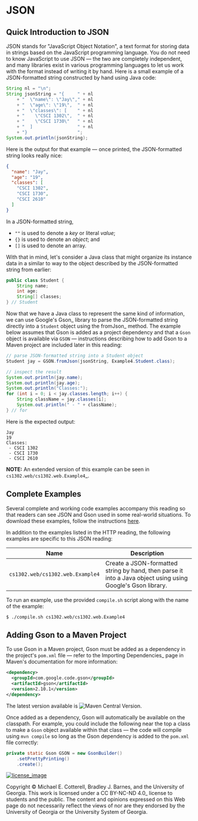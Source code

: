 # JSON

## Quick Introduction to JSON

JSON stands for "JavaScript Object Notation", a text format for storing
data in strings based on the JavaScript programming language. You do not
need to know JavaScript to use JSON — the two are completely
independent, and many libraries exist in various programming languages
to let us work with the format instead of writing it by hand. Here is a
small example of a JSON-formatted string constructed by hand using Java
code:

```java
String nl = "\n";
String jsonString = "{     " + nl
    + "  \"name\": \"Jay\"," + nl
    + "  \"age\": \"19\",  " + nl
    + "  \"classes\": [    " + nl
    + "    \"CSCI 1302\",  " + nl
    + "    \"CSCI 1730\"   " + nl
    + "  ]                 " + nl
    + "}                   ";
System.out.println(jsonString);
```

Here is the output for that example — once printed, the JSON-formatted
string looks really nice:

```json
{
  "name": "Jay",
  "age": "19",
  "classes": [
    "CSCI 1302",
    "CSCI 1730",
    "CSCI 2610"
  ]
}
```

In a JSON-formatted string,

-   `""` is used to denote a *key* or literal *value*;
-   `{}` is used to denote an *object*; and
-   `[]` is used to denote an array.

With that in mind, let's consider a Java class that might organize its
instance data in a similar to way to the object described by the
JSON-formatted string from earlier:

```java
public class Student {
    String name;
    int age;
    String[] classes;
} // Student
```

Now that we have a Java class to represent the same kind of information,
we can use Google's Gson\_ library to parse the JSON-formatted string
directly into a `Student` object using the fromJson\_ method. The
example below assumes that Gson is added as a project dependency and
that a `Gson` object is available via `GSON` — instructions describing
how to add Gson to a Maven project are included later in this reading:

```java
// parse JSON-formatted string into a Student object
Student jay = GSON.fromJson(jsonString, Example4.Student.class);

// inspect the result
System.out.println(jay.name);
System.out.println(jay.age);
System.out.println("Classes:");
for (int i = 0; i < jay.classes.length; i++) {
    String className = jay.classes[i];
    System.out.println(" - " + className);
} // for
```

Here is the expected output:

```
Jay
19
Classes:
 - CSCI 1302
 - CSCI 1730
 - CSCI 2610
```

**NOTE:** An extended version of this example can be seen in
`cs1302.web/cs1302.web.Example4`\_.

## Complete Examples

Several complete and working code examples accompany this reading so
that readers can see JSON and Gson used in some real-world situations.
To download these examples, follow the instructions
[here](http.rst#complete-examples).

In addition to the examples listed in the HTTP reading, the following
examples are specific to this JSON reading:

| Name                             | Description                                                                                                 |
|----------------------------------|-------------------------------------------------------------------------------------------------------------|
| `cs1302.web/cs1302.web.Example4` | Create a JSON-formatted string by hand, then parse it into a Java object using using Google's Gson library. |

To run an example, use the provided `compile.sh` script along with the
name of the example:

```
$ ./compile.sh cs1302.web/cs1302.web.Example4
```

## Adding Gson to a Maven Project

To use Gson in a Maven project, Gson must be added as a dependency in
the project's `pom.xml` file — refer to the Importing Dependencies\_
page in Maven's documentation for more information:

```xml
<dependency>
  <groupId>com.google.code.gson</groupId>
  <artifactId>gson</artifactId>
  <version>2.10.1</version>
</dependency>
```

The latest version available is
![Maven Central Version](https://img.shields.io/maven-central/v/com.google.code.gson/gson).

Once added as a dependency, Gson will automatically be available on the
classpath. For example, you could include the following near the top a
class to make a `Gson` object available within that class — the code
will compile using `mvn compile` so long as the Gson dependency is added
to the `pom.xml` file correctly:

```java
private static Gson GSON = new GsonBuilder()
    .setPrettyPrinting()
    .create();
```

<div class="footer">

[![license\_image](https://img.shields.io/badge/License-CC%20BY--NC--ND%204.0-lightgrey.svg)](http://creativecommons.org/licenses/by-nc-nd/4.0/)

Copyright © Michael E. Cotterell, Bradley J. Barnes, and the University
of Georgia. This work is licensed under a CC BY-NC-ND 4.0\_ license to
students and the public. The content and opinions expressed on this Web
page do not necessarily reflect the views of nor are they endorsed by
the University of Georgia or the University System of Georgia.

</div>
